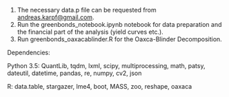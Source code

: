 1. The necessary data.p file can be requested from andreas.karpf@gmail.com.
2. Run the greenbonds_notebook.ipynb notebook for data preparation and the financial part of the analysis (yield curves etc.).
3. Run greenbonds_oaxacablinder.R for the Oaxca-Blinder Decomposition.

Dependencies:

Python 3.5:
QuantLib, tqdm, lxml, scipy, multiprocessing, math, patsy, dateutil, datetime, pandas, re, numpy, cv2, json

R:
data.table, stargazer, lme4, boot, MASS, zoo, reshape, oaxaca

